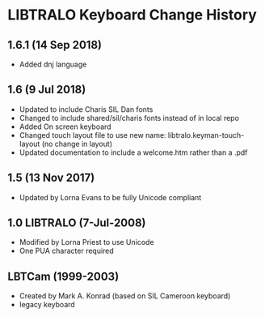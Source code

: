 LIBTRALO Keyboard Change History
=======================

1.6.1 (14 Sep 2018)
-----------------
* Added dnj language

1.6 (9 Jul 2018)
-----------------
* Updated to include Charis SIL Dan fonts
* Changed to include shared/sil/charis fonts instead of in local repo
* Added On screen keyboard
* Changed touch layout file to use new name: libtralo.keyman-touch-layout (no change in layout)
* Updated documentation to include a welcome.htm rather than a .pdf


1.5 (13 Nov 2017)
-----------------
* Updated by Lorna Evans to be fully Unicode compliant

1.0 LIBTRALO (7-Jul-2008)
-----------------
* Modified by Lorna Priest to use Unicode
* One PUA character required

LBTCam (1999-2003)
-----------------
* Created by Mark A. Konrad (based on SIL Cameroon keyboard)
* legacy keyboard

